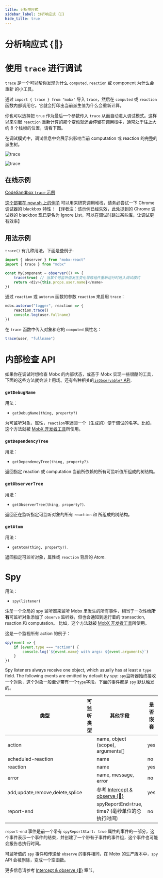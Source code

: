 ```yaml
---
title: 分析响应式
sidebar_label: 分析响应式 {🚀}
hide_title: true
---
```


<script async type="text/javascript" src="//cdn.carbonads.com/carbon.js?serve=CEBD4KQ7&placement=mobxjsorg" id="_carbonads_js"></script>

# 分析响应式 {🚀}

# 使用 `trace` 进行调试

`trace` 是一个可以帮你发现为什么 `computed`, `reaction` 或 component 为什么会重新
的小工具。

通过  `import { trace } from "mobx"` 导入 `trace`，然后在 `computed` 或 `reaction` 函数内部调用它，它就会打印出当前派生值为什么会重新计算。

你也可以选择把 `true` 作为最后一个参数传入 `trace` 从而自动进入调试模式。这样以来引起 `reaction` 重新计算的那个变动就还会停留在调用栈中，通常处于往上大约 8 个栈帧的位置，请看下图。

在调试模式中，调试信息中会展示出影响当前 computation 或 reaction 的完整的派生树。

![trace](assets/trace-tips2.png)

![trace](assets/trace.gif)

## 在线示例

[CodeSandbox `trace` 示例](https://codesandbox.io/s/trace-dnhbz?file=/src/index.js:309-338)

[这个部署在 now.sh 上的例子](https://csb-nr58ylyn4m-hontnuliaa.now.sh/) 可以用来研究调用堆栈，请务必尝试一下 Chrome 调试器的 blackbox 特性！
【译者注：该示例已经失效，此处提到的 Chrome 调试器的 blackbox 现已更名为 Ignore List，可以在调试时跳过某些库，让调试更有效率】

## 用法示例

`trace()` 有几种用法，下面是些例子:

```javascript
import { observer } from "mobx-react"
import { trace } from "mobx"

const MyComponent = observer(() => {
    trace(true) // 当某个可监听值发生变化导致组件重新运行时进入调试模式
    return <div>{this.props.user.name}</name>
})
```

通过 `reaction` 或 `autorun` 函数的参数 `reaction` 来启用 `trace`：

```javascript
mobx.autorun("logger", reaction => {
    reaction.trace()
    console.log(user.fullname)
})
```

在 `trace` 函数中传入对象和它的 `computed` 属性名：

```javascript
trace(user, "fullname")
```

# 内部检查 API

如果你在调试时想检查 Mobx 的内部状态，或基于 Mobx 实现一些很酷的工具，下面的这些方法就会派上用场。还有各种相关的[`isObservable*` API](api.md#isobservable).

### `getDebugName`

用法：

-   `getDebugName(thing, property?)`

为可监听对象，属性，`reaction`等返回一个（生成的）便于调试的名字。比如，这个方法就被 [MobX 开发者工具](https://github.com/mobxjs/mobx-devtools)所使用。

### `getDependencyTree`

用法：

-   `getDependencyTree(thing, property?)`.

返回指定 reaction 或 computation 当前所依赖的所有可监听值所组成的树结构。

### `getObserverTree`

用法：

-   `getObserverTree(thing, property?)`.

返回正在监听指定可监听对象的所有 `reaction` 和 
所组成的树结构。

### `getAtom`

用法：

-   `getAtom(thing, property?)`.

返回指定可监听对象，属性或 `reaction` 背后的 _Atom_.

# Spy

用法：

-   `spy(listener)`

注册一个全局的 spy 监听器来监听 Mobx 里发生的所有事件，相当于一次性给**所有**可监听对象添加了 `observe` 监听器，但也会通知到运行着的 transaction, reaction 和 computation。
比如，这个方法就被 [MobX 开发者工具](https://github.com/mobxjs/mobx-devtools)所使用。

这是一个监视所有 action 的例子：

```javascript
spy(event => {
    if (event.type === "action") {
        console.log(`${event.name} with args: ${event.arguments}`)
    }
})
```

Spy listeners always receive one object, which usually has at least a `type` field. The following events are emitted by default by spy:
`spy`监听器始终接收一个对象，这个对象一般至少带有一个`type`字段。下面的事件都是 `spy` 默认触发的。

| 类型                             | 可监听类型      | 其他字段                                                        | 是否嵌套 |
| ------------------------------- | -------------- | -------------------------------------------------------------- | ------ |
| action                          |                | name, object (scope), arguments[]                              | yes    |
| scheduled-reaction              |                | name                                                           | no     |
| reaction                        |                | name                                                           | yes    |
| error                           |                | name, message, error                                           | no     |
| add,update,remove,delete,splice |                | 参考 [Intercept & observe {🚀}](intercept-and-observe.md)       | yes    |
| report-end                      |                | spyReportEnd=true, time? (毫秒单位的总执行时间)                   | no     |

`report-end` 事件是前一个带有 `spyReportStart: true` 属性的事件的一部分，这个事件表示一个事件的结束，并创建了一个带有子事件的事件组，这个事件也可能会报告总执行时间。

可监听值的 `spy` 事件和传递给 `observe` 的事件相同，在 Mobx 的生产版本中，`spy` API 会被删除，变成一个空函数。

更多信息请参考 [Intercept & observe {🚀}](intercept-and-observe.md#event-overview) 章节。
